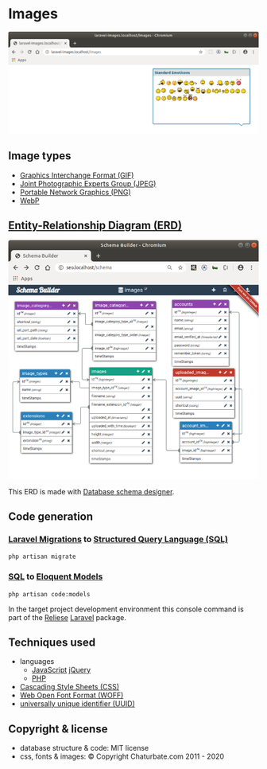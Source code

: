 # Images

![images](./docs/standard_emoticons.png?raw=true "images")

## Image types

- [Graphics Interchange Format (GIF)](https://en.wikipedia.org/wiki/GIF)
- [Joint Photographic Experts Group (JPEG)](https://en.wikipedia.org/wiki/JPEG)
- [Portable Network Graphics (PNG)](https://en.wikipedia.org/wiki/Portable_Network_Graphics)
- [WebP](https://en.wikipedia.org/wiki/WebP)

## [Entity-Relationship Diagram (ERD)](https://en.wikipedia.org/wiki/Entity–relationship_model)

![Google Structured data Entity-Relationship Diagram](./docs/erd.png?raw=true "Google Structured data Entity-Relationship Diagram")

This ERD is made with [Database schema designer](https://github.com/Agontuk/schema-designer).

## Code generation

### [Laravel Migrations](https://laravel.com/docs/master/migrations) to [Structured Query Language (SQL)](https://en.wikipedia.org/wiki/SQL)

```
php artisan migrate
```
### [SQL](https://en.wikipedia.org/wiki/SQL) to [Eloquent Models](https://laravel.com/docs/master/eloquent)

```
php artisan code:models
```
In the target project development environment this console command is part of the [Reliese](https://github.com/reliese/laravel) [Laravel](https://github.com/laravel/laravel) package.

## Techniques used

- languages
    - [JavaScript](https://en.wikipedia.org/wiki/JavaScript) [jQuery](https://jquery.com/)
    - [PHP](https://en.wikipedia.org/wiki/PHP)
- [Cascading Style Sheets (CSS)](https://en.wikipedia.org/wiki/Cascading_Style_Sheets)
- [Web Open Font Format (WOFF)](https://en.wikipedia.org/wiki/Web_Open_Font_Format)
- [universally unique identifier (UUID)](https://en.wikipedia.org/wiki/Universally_unique_identifier)

## Copyright & license

- database structure & code: MIT license
- css, fonts & images: © Copyright Chaturbate.com 2011 - 2020